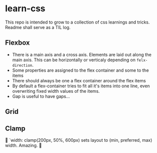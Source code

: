 # learn-css

This repo is intended to grow to a collection of css learnings and tricks.
Readme shall serve as a TIL log.

## Flexbox

- There is a main axis and a cross axis. Elements are laid out along the main axis. This can be horizontally or verticaly depending on `felx-direction`.
- Some properties are assigned to the flex container and some to the items
- There should always be one a flex container around the flex items
- By default a flex-container tries to fit all it's items into one line, even overwriting fixed width values of the items.
- Gap is useful to have gaps...

## Grid

## Clamp

🤯 `width: clamp(200px, 50%, 600px) sets layout to (min, preferred, max) width. Amazing. 💪

